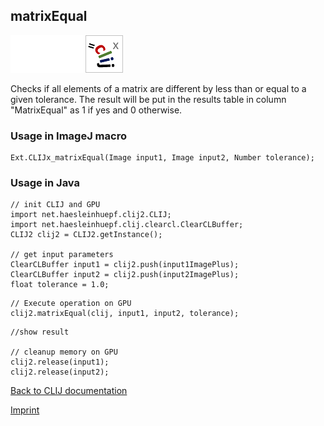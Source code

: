 ## matrixEqual
<img src="images/mini_empty_logo.png"/><img src="images/mini_empty_logo.png"/><img src="images/mini_clijx_logo.png"/>

Checks if all elements of a matrix are different by less than or equal to a given tolerance.
The result will be put in the results table in column "MatrixEqual" as 1 if yes and 0 otherwise.

### Usage in ImageJ macro
```
Ext.CLIJx_matrixEqual(Image input1, Image input2, Number tolerance);
```


### Usage in Java
```
// init CLIJ and GPU
import net.haesleinhuepf.clij2.CLIJ;
import net.haesleinhuepf.clij.clearcl.ClearCLBuffer;
CLIJ2 clij2 = CLIJ2.getInstance();

// get input parameters
ClearCLBuffer input1 = clij2.push(input1ImagePlus);
ClearCLBuffer input2 = clij2.push(input2ImagePlus);
float tolerance = 1.0;
```

```
// Execute operation on GPU
clij2.matrixEqual(clij, input1, input2, tolerance);
```

```
//show result

// cleanup memory on GPU
clij2.release(input1);
clij2.release(input2);
```


[Back to CLIJ documentation](https://clij.github.io/)

[Imprint](https://clij.github.io/imprint)

